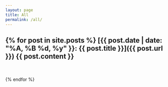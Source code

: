 ```yaml
---
layout: page
title: All
permalink: /all/
---
```

{% for post in site.posts %}
  [{{ post.date | date: "%A, %B %d, %y" }}: {{ post.title }}]({{ post.url }})
  {{ post.content }}
  ---
  <br>
  <br>
{% endfor %}

